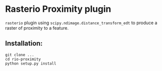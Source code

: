 # Rasterio Proximity plugin

`rasterio` plugin using `scipy.ndimage.distance_transform_edt` to produce a raster of proximity to a feature.

## Installation:

```
git clone ...
cd rio-proximity
python setup.py install
```
